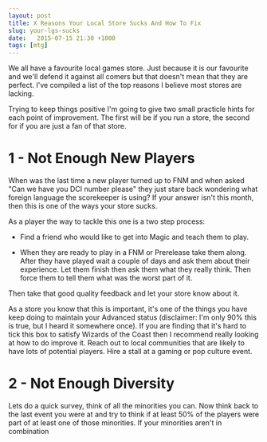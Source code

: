 ```yaml
---
layout: post
title: X Reasons Your Local Store Sucks And How To Fix
slug: your-lgs-sucks
date:   2015-07-15 21:30 +1000
tags: [mtg]
---
```


We all have a favourite local games store. Just because it is our favourite and 
we'll defend it against all comers but that doesn't mean that they are perfect.
I've compiled a list of the top reasons I believe most stores are lacking.

Trying to keep things positive I'm going to give two small practicle hints for 
each point of improvement. The first will be if you run a store, the second for
if you are just a fan of that store.

# 1 - Not Enough New Players

When was the last time a new player turned up to FNM and when asked "Can we 
have you DCI number please" they just stare back wondering what foreign language
the scorekeeper is using? If your answer isn't this month, then this is one of 
the ways your store sucks.

As a player the way to tackle this one is a two step process:

* Find a friend who would like to get into Magic and teach them to play.

* When they are ready to play in a FNM or Prerelease take them along. After 
they have played wait a couple of days and ask them about their experience. Let
them finish then ask them what they really think. Then force them to tell them 
what was the worst part of it.

Then take that good quality feedback and let your store know about it.

As a store you know that this is important, it's one of the things you have 
keep doing to maintain your Advanced status (disclaimer: I'm only 90% this is
true, but I heard it somewhere once). If you are finding that it's hard to 
tick this box to satisfy Wizards of the Coast then I recommend really looking
at how to do improve it. Reach out to local communities that are likely to 
have lots of potential players. Hire a stall at a gaming or pop culture event.

# 2 - Not Enough Diversity

Lets do a quick survey, think of all the minorities you can. Now think back to
the last event you were at and try to think if at least 50% of the players were
part of at least one of those minorities. If your minorities aren't in 
combination 
